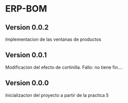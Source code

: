 # ERP-BOM
  
## Version 0.0.2  
Implementacion de las ventanas de productos
## Version 0.0.1  
Modificacion del efecto de cortinilla. Fallo: no tiene fin....  
## Version 0.0.0  
Inicializacion del proyecto a partir de la practica 5
